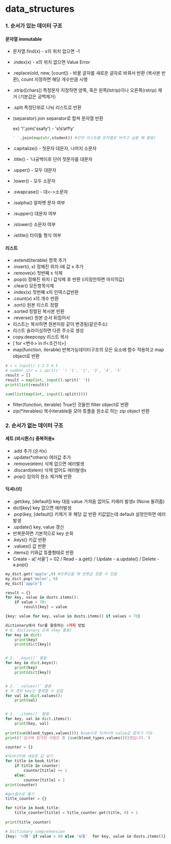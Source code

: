 # data_structures

### 1. 순서가 있는 데이터 구조



#### 문자열 immutable 

- 문자열.find(x) - x의 위치 없으면 -1

- .index(x) - x의 위치 없으면 Value Error

- .replace(old, new, [count]) - 바꿀 글자를 새로운 글자로 바꿔서 반환 (복사본 반환), count 지정하면 해당 개수만큼 시행

- .strip([chars]) 특정문자 지정하면 양쪽, 혹은 왼쪽(lstrip)이나 오른쪽(rstrip) 제거 (기본값은 공백제거)

- .split 특정단위로 나눠 리스트로 반환

- (separator).join separator로 합쳐 문자열 반환 

  ex) '!'.join('ssafy') - 's!s!a!f!y'

  ```python
  ' '.join(map(str,student)) #만약 리스트를 문자열로 바꾸고 싶을 때 활용!
  ```

- .capitalize() - 첫문자 대문자, 나머지 소문자

- .title() - '나공백이후 단어 첫문자를 대문자

- .upper() - 모두 대문자

- .lower() - 모두 소문자

- .swapcase() - 대<->소문자

- .isalpha() 알파벳 문자 여부

- .isupper() 대문자 여부

- .islower() 소문자 여부

- .istitle() 타이틀 형식 여부



#### 리스트

- .extend(iterable) 항목 추가
- .insert(i, x) 정해진 위치 i에 값 x 추가
- .remove(x) 첫번째 x 삭제
- .pop(i) 정해진 위치 i 값삭제 후 반환 (i지정안하면 마지막값)
- .clear() 모든항목삭제
- .index(x) 첫번째 x의 인덱스값반환
- .count(x) x의 개수 반환
- .sort() 원본 리스트 정렬
- .sorted 정렬된 복사본 반환
- .reverse() 원본 순서 뒤집어서
- 리스트는 복사하면 원본이랑 같이 변경됨(같은주소)
- 리스트 슬라이싱하면 다른 주소로 생성
- copy.deepcopy 리스트 복사 
- [<expression> for <변수> in <iterable> if<조건식>]
- map(function, iterable) 반복가능데이터구조의 모든 요소에 함수 적용하고 map object로 반환

```python
# i = input() 1 2 3 4 5
# number_str = i.sprit(' ') '1', '2', '3', '4', '5'
result = []
result = map(int, input().sprit(' '))
print(list(result))

sum(list(map(int, input().split()))) 
```



- filter(function, iterable) True인 것들만 filter object로 반환
- zip(*iterables) 복수iterable을 모아 튜플을 원소로 하는 zip object 반환



### 2. 순서가 없는 데이터 구조



#### 세트 (비시퀀스) 중복허용x

- .add 추가 (순서x)
- .update(*others) 여러값 추가
- .remove(elem) 삭제 없으면 에러발생
- .discard(elem) 삭제 없어도 에러발생x
- .pop() 임의의 원소 제거해 반환



#### 딕셔너리

- .get(key, [default]) key 대응 value 가져옴 없어도 키에러 발생x (None 돌려줌)
- dict[key] key 없으면 에러발생
- .pop(key, [default]) 키제거 후 해당 값 반환  키값없는데 default 설정안하면 에러 발생
- .update() key, value 갱신
- 반복문하면 기본적으로 key 순회
- .keys() 키값 반환
- .values() 값 반환
- .items() 키와값 튜플형태로 반환
- Create - a['서울'] = 02 / Read - a.get() / Update - a.update() / Delete - a.pop()

```python
my_dict.get('apple',0) #오류났을 때 반환값 정할 수 있음
my_dict.pop('melon', 0)
my_dict['apple']

result = {}
for key, value in dusts.items():
	if value > 70:
		result[key] = value

{key: value for key, value in dusts.items() if values > 70}
```

```python
dictionary에서 for를 활용하는 4가지 방법
# 0. dictionary 순회 (key 활용)
for key in dict:
    print(key)
    print(dict[key])


# 1. `.keys()` 활용
for key in dict.keys():
    print(key)
    print(dict[key])


# 2. `.values()` 활용
# 이 경우 key는 출력할 수 없음
for val in dict.values():
    print(val)


# 3. `.items()` 활용
for key, val in dict.items():
    print(key, val)
    
print(sum(blood_types.values())) #sum으로 딕셔너리 value값 합치기 가능
print(f'검사에 참가한 사람은 총 {sum(blood_types.values())}명입니다.')
```

```python
counter = {}

#딕셔너리에 새로운 값 넣기
for title in book_title: 
    if title in counter:
        counter[title] += 1
    else:
        counter[title] = 1
print(counter)

#get함수로 풀기
title_counter = {}

for title in book_title:
    title_counter[title] = title_counter.get(title, 0) + 1
    
print(title_counter)

# Dictionary comprehension
{key: '나쁨' if value > 80 else '보통'  for key, value in dusts.items()}
```

